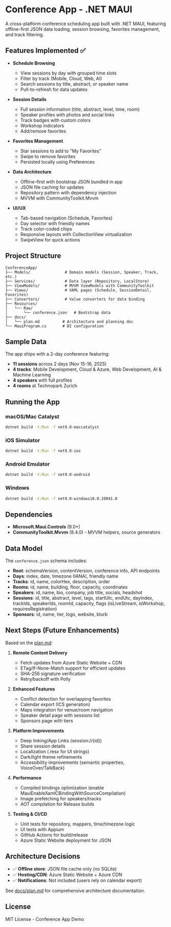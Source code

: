 # Conference App - .NET MAUI

A cross-platform conference scheduling app built with .NET MAUI, featuring offline-first JSON data loading, session browsing, favorites management, and track filtering.

## Features Implemented ✅

- **Schedule Browsing**
  - View sessions by day with grouped time slots
  - Filter by track (Mobile, Cloud, Web, AI)
  - Search sessions by title, abstract, or speaker name
  - Pull-to-refresh for data updates

- **Session Details**
  - Full session information (title, abstract, level, time, room)
  - Speaker profiles with photos and social links
  - Track badges with custom colors
  - Workshop indicators
  - Add/remove favorites

- **Favorites Management**
  - Star sessions to add to "My Favorites"
  - Swipe to remove favorites
  - Persisted locally using Preferences

- **Data Architecture**
  - Offline-first with bootstrap JSON bundled in app
  - JSON file caching for updates
  - Repository pattern with dependency injection
  - MVVM with CommunityToolkit.Mvvm

- **UI/UX**
  - Tab-based navigation (Schedule, Favorites)
  - Day selector with friendly names
  - Track color-coded chips
  - Responsive layouts with CollectionView virtualization
  - SwipeView for quick actions

## Project Structure

```
ConferenceApp/
├── Models/               # Domain models (Session, Speaker, Track, etc.)
├── Services/             # Data layer (Repository, LocalStore)
├── ViewModels/           # MVVM ViewModels with CommunityToolkit
├── Views/                # XAML pages (Schedule, SessionDetail, Favorites)
├── Converters/           # Value converters for data binding
├── Resources/
│   └── Raw/
│       └── conference.json   # Bootstrap data
├── docs/
│   └── plan.md          # Architecture and planning doc
└── MauiProgram.cs       # DI configuration
```

## Sample Data

The app ships with a 2-day conference featuring:
- **11 sessions** across 2 days (Nov 15-16, 2025)
- **4 tracks**: Mobile Development, Cloud & Azure, Web Development, AI & Machine Learning
- **4 speakers** with full profiles
- **4 rooms** at Technopark Zurich

## Running the App

### macOS/Mac Catalyst
```bash
dotnet build -t:Run -f net9.0-maccatalyst
```

### iOS Simulator
```bash
dotnet build -t:Run -f net9.0-ios
```

### Android Emulator
```bash
dotnet build -t:Run -f net9.0-android
```

### Windows
```bash
dotnet build -t:Run -f net9.0-windows10.0.19041.0
```

## Dependencies

- **Microsoft.Maui.Controls** (9.0+)
- **CommunityToolkit.Mvvm** (8.4.0) - MVVM helpers, source generators

## Data Model

The `conference.json` schema includes:

- **Root**: schemaVersion, contentVersion, conference info, API endpoints
- **Days**: index, date, timezone (IANA), friendly name
- **Tracks**: id, name, colorHex, description, order
- **Rooms**: id, name, building, floor, capacity, coordinates
- **Speakers**: id, name, bio, company, job title, socials, headshot
- **Sessions**: id, title, abstract, level, tags, startUtc, endUtc, dayIndex, trackIds, speakerIds, roomId, capacity, flags (isLiveStream, isWorkshop, requiresRegistration)
- **Sponsors**: id, name, tier, logo, website, blurb

## Next Steps (Future Enhancements)

Based on the [plan.md](docs/plan.md):

1. **Remote Content Delivery**
   - Fetch updates from Azure Static Website + CDN
   - ETag/If-None-Match support for efficient updates
   - SHA-256 signature verification
   - Retry/backoff with Polly

2. **Enhanced Features**
   - Conflict detection for overlapping favorites
   - Calendar export (ICS generation)
   - Maps integration for venue/room navigation
   - Speaker detail page with sessions list
   - Sponsors page with tiers

3. **Platform Improvements**
   - Deep linking/App Links (session://{id})
   - Share session details
   - Localization (.resx for UI strings)
   - Dark/light theme refinements
   - Accessibility improvements (semantic properties, VoiceOver/TalkBack)

4. **Performance**
   - Compiled bindings optimization (enable MauiEnableXamlCBindingWithSourceCompilation)
   - Image prefetching for speakers/tracks
   - AOT compilation for Release builds

5. **Testing & CI/CD**
   - Unit tests for repository, mappers, time/timezone logic
   - UI tests with Appium
   - GitHub Actions for build/release
   - Azure Static Website deployment for JSON

## Architecture Decisions

- ✅ **Offline store**: JSON file cache only (no SQLite)
- ✅ **Hosting/CDN**: Azure Static Website + Azure CDN
- ✅ **Notifications**: Not included (users rely on calendar export)

See [docs/plan.md](docs/plan.md) for comprehensive architecture documentation.

## License

MIT License - Conference App Demo

